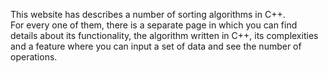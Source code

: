 This website has describes a number of sorting algorithms in C++.\
For every one of them, there is a separate page in which
you can find details about its functionality,
the algorithm written in C++, its complexities
and a feature where you can input a set of data
and see the number of operations.